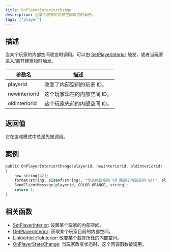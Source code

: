 ```yaml
---
title: OnPlayerInteriorChange
description: 当某个玩家的内部空间改变时调用。
tags: ["player"]
---
```


## 描述

当某个玩家的内部空间改变时调用。可以由 [SetPlayerInterior](../functions/SetPlayerInterior) 触发，或者当玩家进入/离开建筑物时触发。

| 参数名        | 描述                        |
| ------------- | --------------------------- |
| playerid      | 改变了内部空间的玩家 ID。   |
| newinteriorid | 这个玩家现在的内部空间 ID。 |
| oldinteriorid | 这个玩家先前的内部空间 ID。 |

## 返回值

它在游戏模式中总是先被调用。

## 案例

```c
public OnPlayerInteriorChange(playerid, newinteriorid, oldinteriorid)
{
    new string[42];
    format(string, sizeof(string), "你从内部空间 %d 跑到了内部空间 %d!", oldinteriorid, newinteriorid);
    SendClientMessage(playerid, COLOR_ORANGE, string);
    return 1;
}
```

## 相关函数

- [SetPlayerInterior](../functions/SetPlayerInterior): 设置某个玩家的内部空间。
- [GetPlayerInterior](../functions/GetPlayerInterior): 获取某个玩家目前的内部空间。
- [LinkVehicleToInterior](../functions/LinkVehicleToInterior): 改变某个载具所处的内部空间。
- [OnPlayerStateChange](OnPlayerStateChange): 当玩家改变状态时，这个回调函数被调用。
